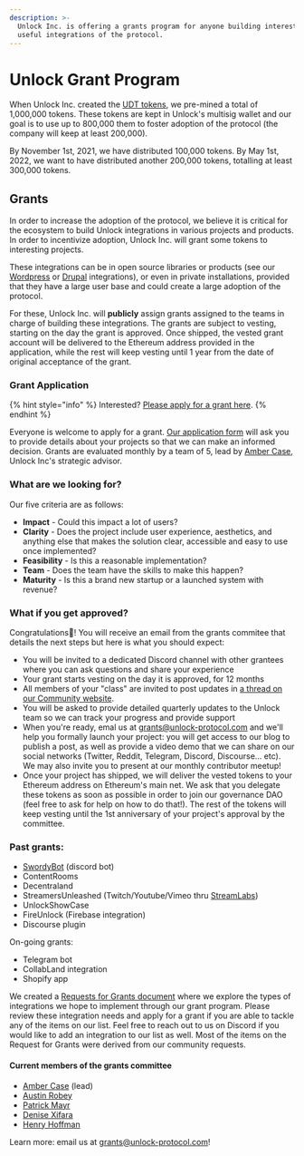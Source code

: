 ```yaml
---
description: >-
  Unlock Inc. is offering a grants program for anyone building interesting and
  useful integrations of the protocol.
---
```


# Unlock Grant Program

When Unlock Inc. created the [UDT tokens](https://github.com/unlock-protocol/unlock/wiki/The-Unlock-Tokens), we pre-mined a total of 1,000,000 tokens. These tokens are kept in Unlock's multisig wallet and our goal is to use up to 800,000 them to foster adoption of the protocol (the company will keep at least 200,000).

By November 1st, 2021, we have distributed 100,000 tokens. By May 1st, 2022, we want to have distributed another 200,000 tokens, totalling at least 300,000 tokens.

## Grants

In order to increase the adoption of the protocol, we believe it is critical for the ecosystem to build Unlock integrations in various projects and products. In order to incentivize adoption, Unlock Inc. will grant some tokens to interesting projects.

These integrations can be in open source libraries or products (see our [Wordpress](https://docs.unlock-protocol.com/plugins-and-integrations/wordpress-plugin) or [Drupal](https://docs.unlock-protocol.com/plugins-and-integrations/drupal-plugin) integrations), or even in private installations, provided that they have a large user base and could create a large adoption of the protocol.

For these, Unlock Inc. will **publicly** assign grants assigned to the teams in charge of building these integrations. The grants are subject to vesting, starting on the day the grant is approved. Once shipped, the vested grant account will be delivered to the Ethereum address provided in the application, while the rest will keep vesting until 1 year from the date of original acceptance of the grant.

### Grant Application

{% hint style="info" %}
Interested? [Please apply for a grant here](https://share.hsforms.com/1gAdLgNOESNCWJ9bJxCUAMwbvg22).
{% endhint %}

Everyone is welcome to apply for a grant. [Our application form](https://share.hsforms.com/1gAdLgNOESNCWJ9bJxCUAMwbvg22) will ask you to provide details about your projects so that we can make an informed decision. Grants are evaluated monthly by a team of 5, lead by [Amber Case](https://twitter.com/caseorganic), Unlock Inc's strategic advisor.

### What are we looking for? <a href="#whatarewelookingfor" id="whatarewelookingfor"></a>

Our five criteria are as follows:

* **Impact** - Could this impact a lot of users?
* **Clarity** - Does the project include user experience, aesthetics, and anything else that makes the solution clear, accessible and easy to use once implemented?
* **Feasibility** - Is this a reasonable implementation?
* **Team** - Does the team have the skills to make this happen?
* **Maturity** - Is this a brand new startup or a launched system with revenue?

### What if you get approved?

Congratulations🎉! You will receive an email from the grants commitee that details the next steps but here is what you should expect:

* You will be invited to a dedicated Discord channel with other grantees where you can ask questions and share your experience
* Your grant starts vesting on the day it is approved, for 12 months
* All members of your "class" are invited to post updates in [a thread on our Community website](https://unlock.community/c/grantees/13).
* You will be asked to provide detailed quarterly updates to the Unlock team so we can track your progress and provide support
* When you're ready, emal us at grants@unlock-protocol.com and we'll help you formally launch your project: you will get access to our blog to publish a post, as well as provide a video demo that we can share on our social networks (Twitter, Reddit, Telegram, Discord, Discourse... etc). We may also invite you to present at our monthly contributor meetup!
* Once your project has shipped, we will deliver the vested tokens to your Ethereum address on Ethereum's main net. We ask that you delegate these tokens as soon as possible in order to join our governance DAO (feel free to ask for help on how to do that!). The rest of the tokens will keep vesting until the 1st anniversary of your project's approval by the committee.

### Past grants:

* [SwordyBot](https://swordybot.com) (discord bot)
* ContentRooms
* Decentraland
* StreamersUnleashed (Twitch/Youtube/Vimeo thru [StreamLabs](https://streamlabs.com))
* UnlockShowCase
* FireUnlock (Firebase integration)
* Discourse plugin

On-going grants:

* Telegram bot
* CollabLand integration
* Shopify app

We created a [Requests for Grants document](https://www.notion.so/unlockprotocol/Request-for-Grants-9aac49be49124e70a88543bc79748555) where we explore the types of integrations we hope to implement through our grant program. Please review these integration needs and apply for a grant if you are able to tackle any of the items on our list. Feel free to reach out to us on Discord if you would like to add an integration to our list as well. Most of the items on the Request for Grants were derived from our community requests.

#### Current members of the grants committee

* [Amber Case](https://twitter.com/caseorganic) (lead)
* [Austin Robey](https://twitter.com/austinrobey\_?)
* [Patrick Mayr](https://medium.com/@patrickmayr)
* [Denise Xifara](https://www.gmgventures.co/team/denise-xifara/)
* [Henry Hoffman](https://twitter.com/henryhoffman)

Learn more: email us at [grants@unlock-protocol.com](mailto:grants@unlock-protocol.com)!

##
